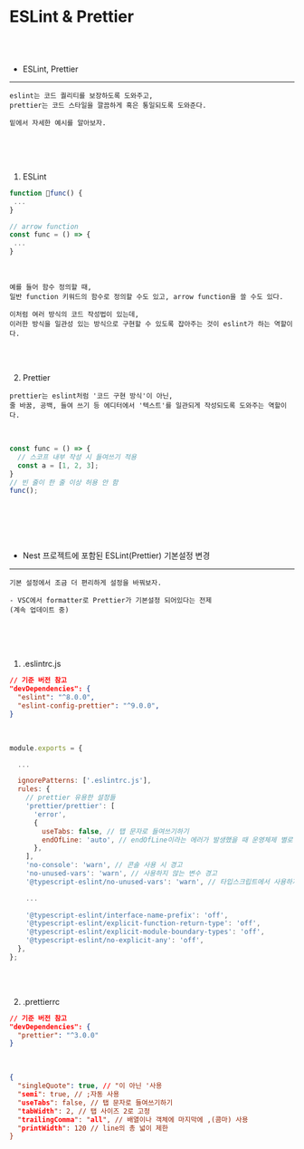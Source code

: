 # ESLint & Prettier

<br />
<br />

* ESLint, Prettier
---

```
eslint는 코드 퀄리티를 보장하도록 도와주고,
prettier는 코드 스타일을 깔끔하게 혹은 통일되도록 도와준다.

밑에서 자세한 예시를 알아보자.
```

<br />
<br />
<br />

1. ESLint

```javascript
function func() {
 ...
}

// arrow function
const func = () => {
 ...
}
```

<br />

```
예를 들어 함수 정의할 때,
일반 function 키워드의 함수로 정의할 수도 있고, arrow function을 쓸 수도 있다.

이처럼 여러 방식의 코드 작성법이 있는데,
이러한 방식을 일관성 있는 방식으로 구현할 수 있도록 잡아주는 것이 eslint가 하는 역할이다.
```

<br />
<br />

2. Prettier

```
prettier는 eslint처럼 '코드 구현 방식'이 아닌,
줄 바꿈, 공백, 들여 쓰기 등 에디터에서 '텍스트'를 일관되게 작성되도록 도와주는 역할이다.
```

<br />

```javascript
const func = () => {
  // 스코프 내부 작성 시 들여쓰기 적용
  const a = [1, 2, 3];
}
// 빈 줄이 한 줄 이상 허용 안 함
func();
```

<br />
<br />
<br />
<br />

* Nest 프로젝트에 포함된 ESLint(Prettier) 기본설정 변경
---

```
기본 설정에서 조금 더 편리하게 설정을 바꿔보자.

- VSC에서 formatter로 Prettier가 기본설정 되어있다는 전제
(계속 업데이트 중)
```

<br />
<br />
<br />

1. .eslintrc.js

```json
// 기준 버전 참고
"devDependencies": {
  "eslint": "^8.0.0",
  "eslint-config-prettier": "^9.0.0",
}
```

<br />

```javascript
module.exports = {

  ...

  ignorePatterns: ['.eslintrc.js'],
  rules: {
    // prettier 유용한 설정들
    'prettier/prettier': [
      'error',
      {
        useTabs: false, // 탭 문자로 들여쓰기하기
        endOfLine: 'auto', // endOfLine이라는 에러가 발생했을 때 운영체제 별로 알맞은 값을 사용
      },
    ],
    'no-console': 'warn', // 콘솔 사용 시 경고
    'no-unused-vars': 'warn', // 사용하지 않는 변수 경고
    '@typescript-eslint/no-unused-vars': 'warn', // 타입스크립트에서 사용하지 않는 변수 경고

    ...
    
    '@typescript-eslint/interface-name-prefix': 'off',
    '@typescript-eslint/explicit-function-return-type': 'off',
    '@typescript-eslint/explicit-module-boundary-types': 'off',
    '@typescript-eslint/no-explicit-any': 'off',
  },
};
```

<br />
<br />

2. .prettierrc

```json
// 기준 버전 참고
"devDependencies": {
  "prettier": "^3.0.0"
}
```

<br />

```json
{
  "singleQuote": true, // "이 아닌 '사용
  "semi": true, // ;자동 사용
  "useTabs": false, // 탭 문자로 들여쓰기하기
  "tabWidth": 2, // 탭 사이즈 2로 고정
  "trailingComma": "all", // 배열이나 객체에 마지막에 ,(콤마) 사용
  "printWidth": 120 // line의 총 넓이 제한
}
```
